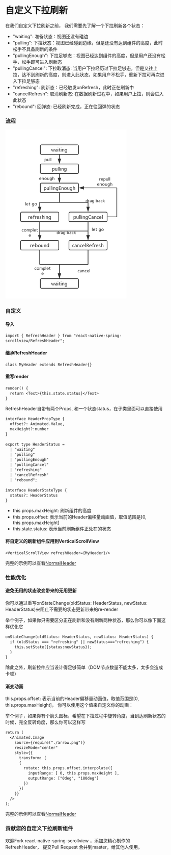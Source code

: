 # 自定义下拉刷新

在我们自定义下拉刷新之前， 我们需要先了解一个下拉刷新各个状态：

* "waiting": 准备状态：视图还没有碰边
* "pulling": 下拉状态：视图已经碰到边缘，但是还没有达到组件的高度，此时松手不具备刷新的条件
* "pullingEnough": 下拉足够态：视图已经达到组件的高度，但是用户还没有松手，松手即可进入刷新态
* "pullingCancel": 下拉取消态: 当用户下拉经历过下拉足够态，但是又往上拉，达不到刷新的高度，则进入此状态，如果用户不松手，重新下拉可再次进入下拉足够态
* "refreshing": 刷新态：已经触发onRefresh，此时正在刷新中
* "cancelRefresh": 取消刷新态: 在数据刷新过程中，如果用户上拉，则会进入此状态
* "rebound": 回弹态: 已经刷新完成，正在往回弹的状态

### 流程

![RefreshProcess](./RefreshProcess.png)

### 自定义

#### 导入
```$js
import { RefreshHeader } from "react-native-spring-scrollview/RefreshHeader";
```

#### 继承RefreshHeader
```$js
class MyHeader extends RefreshHeader{}
```

#### 重写render
```$js
render() {
  return <Text>{this.state.status}</Text>
}
```

RefreshHeader自带有两个Props, 和一个状态status，在子类里面可以直接使用
```$js
interface HeaderPropType {
  offset?: Animated.Value,
  maxHeight?:number
}

export type HeaderStatus =
  | "waiting"
  | "pulling"
  | "pullingEnough"
  | "pullingCancel"
  | "refreshing"
  | "cancelRefresh"
  | "rebound";

interface HeaderStateType {
  status?: HeaderStatus
}
```

* this.props.maxHeight: 刷新组件的高度
* this.props.offset: 表示当前的Header偏移量动画值，取值范围是[0, this.props.maxHeight]
* this.state.status: 表示当前刷新组件正处在的状态


#### 将自定义的刷新组件应用到VerticalScrollView
```$js
<VerticalScrollView refreshHeader={MyHeader}/>
```

完整的示例可以查看[NormalHeader](https://github.com/bolan9999/react-native-spring-scrollview/blob/master/src/NormalHeader.js)

### 性能优化

#### 避免无用的状态改变带来的无用更新
你可以通过重写onStateChange(oldStatus: HeaderStatus, newStatus: HeaderStatus)来阻止不需要的状态更新带来的re-render

举个例子，如果你只需要区分正在刷新和没有刷新两种状态，那么你可以像下面这样优化它
```$js
onStateChange(oldStatus: HeaderStatus, newStatus: HeaderStatus) {
  if (oldStatus === "refreshing" || newStatus==="refreshing") {
    this.setState({status:newStatus});
  }
}
```

除此之外，刷新控件应当设计得足够简单（DOM节点数量不能太多，太多会造成卡顿）

#### 渐变动画

this.props.offset: 表示当前的Header偏移量动画值，取值范围是[0, this.props.maxHeight]， 你可以使用这个值来自定义你的动画：

举个例子，如果你有个箭头图标，希望在下拉过程中旋转角度，当到达刷新状态的时候，完全反转角度，那么你可以这样写

```$js
return (
  <Animated.Image
    source={require("./arrow.png")}
    resizeMode="center"
    style={{
      transform: [
      {
        rotate: this.props.offset.interpolate({
          inputRange: [ 0, this.props.maxHeight ],
          outputRange: ["0deg", "180deg"]
        })
      }]
    }}
  />
);
```

完整的示例可以查看[NormalHeader](https://github.com/bolan9999/react-native-spring-scrollview/blob/master/src/NormalHeader.js)

### 贡献您的自定义下拉刷新组件

欢迎Fork react-native-spring-scrollview ，添加您精心制作的RefreshHeader， 提交Pull Request 合并到master，给其他人使用。

